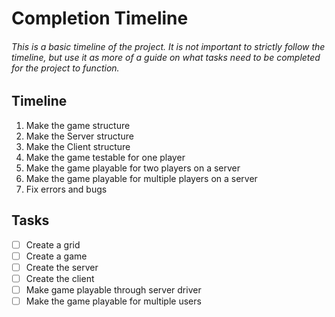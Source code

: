 # Completion Timeline

###### This is a basic timeline of the project. It is not important to strictly follow the timeline, but use it as more of a guide on what tasks need to be completed for the project to function.

## Timeline

1. Make the game structure
2. Make the Server structure
3. Make the Client structure
4. Make the game testable for one player
5. Make the game playable for two players on a server
6. Make the game playable for multiple players on a server
7. Fix errors and bugs

## Tasks

- [ ] Create a grid
- [ ] Create a game
- [ ] Create the server
- [ ] Create the client
- [ ] Make game playable through server driver
- [ ] Make the game playable for multiple users
